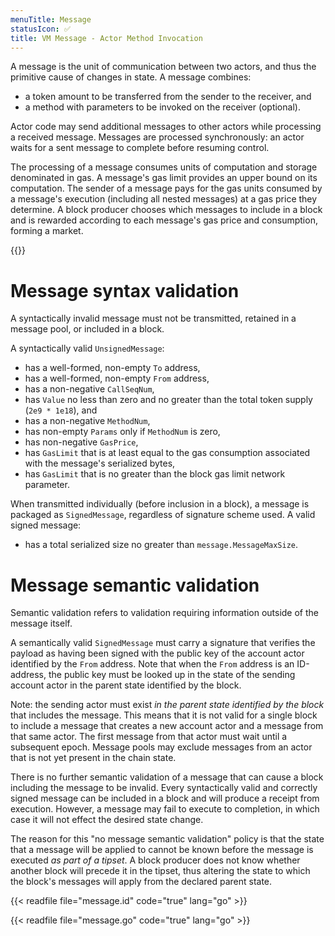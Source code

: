 ```yaml
---
menuTitle: Message
statusIcon: ✅
title: VM Message - Actor Method Invocation
---
```


A message is the unit of communication between two actors, and thus the primitive cause of changes
in state. A message combines:

- a token amount to be transferred from the sender to the receiver, and
- a method with parameters to be invoked on the receiver (optional).

Actor code may send additional messages to other actors while processing a received message. 
Messages are processed synchronously: an actor waits for a sent message to complete before resuming control.

The processing of a message consumes units of computation and storage denominated in gas. 
A message's gas limit provides an upper bound on its computation. The sender of a message pays 
for the gas units consumed by a message's execution (including all nested messages) at a
gas price they determine. A block producer chooses which messages to include in a block and is
rewarded according to each message's gas price and consumption, forming a market.

{{<label message_syntax>}}
# Message syntax validation

A syntactically invalid message must not be transmitted, retained in a message pool, or
included in a block.

A syntactically valid `UnsignedMessage`:

- has a well-formed, non-empty `To` address,
- has a well-formed, non-empty `From` address, 
- has a non-negative `CallSeqNum`,
- has `Value` no less than zero and no greater than the total token supply (`2e9 * 1e18`), and
- has a non-negative `MethodNum`,
- has non-empty `Params` only if `MethodNum` is zero,
- has non-negative `GasPrice`,
- has `GasLimit` that is at least equal to the gas consumption associated with the message's serialized bytes,
- has `GasLimit` that is no greater than the block gas limit network parameter.

When transmitted individually (before inclusion in a block), a message is packaged as
`SignedMessage`, regardless of signature scheme used. A valid signed message:

- has a total serialized size no greater than `message.MessageMaxSize`.

# Message semantic validation

Semantic validation refers to validation requiring information outside of the message itself.

A semantically valid `SignedMessage` must carry a signature that verifies the payload as having
been signed with the public key of the account actor identified by the `From` address. 
Note that when the `From` address is an ID-address, the public key must be
looked up in the state of the sending account actor in the parent state identified by the block.

Note: the sending actor must exist _in the parent state identified by the block_ that includes the message.
This means that it is not valid for a single block to include a message that creates a new account 
actor and a message from that same actor. 
The first message from that actor must wait until a subsequent epoch.
Message pools may exclude messages from an actor that is not yet present in the chain state.

There is no further semantic validation of a message that can cause a block including the message 
to be invalid. Every syntactically valid and correctly signed message can be included in a block and 
will produce a receipt from execution. 
However, a message may fail to execute to completion, in which case it will not effect the desired state change.  

The reason for this "no message semantic validation" policy is that the state that a message will
be applied to cannot be known before the message is executed _as part of a tipset_. A block producer
does not know whether another block will precede it in the tipset, thus altering the state to
which the block's messages will apply from the declared parent state.

{{< readfile file="message.id" code="true" lang="go" >}}

{{< readfile file="message.go" code="true" lang="go" >}}
